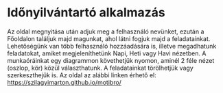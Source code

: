 # Időnyilvántartó alkalmazás

Az oldal megnyitása után adjuk meg a felhasználó nevünket, ezután a Főoldalon találjuk majd magunkat, ahol látni fogjuk majd a feladatainkat.
Lehetőségünk van több felhasználó hozzáadására is, illetve megadhatunk feladatokat, amiket megjeleníthetünk Napi, Heti vagy Havi nézetben. 
A munkaóráinkat egy diagrammon követhetjük nyomon, aminél 2 féle nézet (oszlop, kör) közül választhatunk.
A feladatainkat törölhetjük vagy szerkeszthejük is.
Az oldal az alábbi linken érhető el:
https://szilagyimarton.github.io/motibro/

